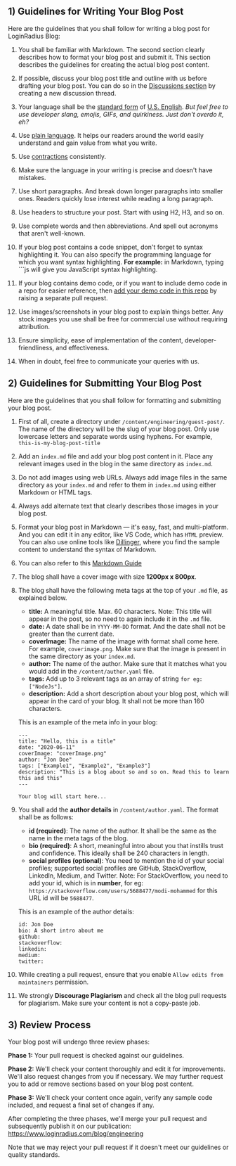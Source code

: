 ## 1) Guidelines for Writing Your Blog Post

Here are the guidelines that you shall follow for writing a blog post for LoginRadius Blog:

1. You shall be familiar with Markdown. The second section clearly describes how to format your blog post and submit it. This section describes the guidelines for creating the actual blog post content.

1. If possible, discuss your blog post title and outline with us before drafting your blog post. You can do so in the [Discussions section](https://github.com/LoginRadius/engineering-portal/discussions) by creating a new discussion thread.

2. Your language shall be the [standard form](https://www.lexico.com/grammar/standard-english) of [U.S. English](https://www.lexico.com/grammar/british-and-spelling). *But feel free to use developer slang, emojis, GIFs, and quirkiness. Just don't overdo it, eh?*

3. Use [plain language](https://www.plainlanguage.gov/about/definitions/). It helps our readers around the world easily understand and gain value from what you write.

3. Use [contractions](https://www.lexico.com/grammar/contractions) consistently.

4. Make sure the language in your writing is precise and doesn't have mistakes.

5. Use short paragraphs. And break down longer paragraphs into smaller ones. Readers quickly lose interest while reading a long paragraph.

6. Use headers to structure your post. Start with using H2, H3, and so on.

7. Use complete words and then abbreviations. And spell out acronyms that aren't well-known.

8. If your blog post contains a code snippet, don't forget to syntax highlighting it. You can also specify the programming language for which you want syntax highlighting.
  **For example:** in Markdown, typing ```js will give you JavaScript syntax highlighting.

9. If your blog contains demo code, or if you want to include demo code in a repo for easier reference, then [add your demo code in this repo](https://github.com/LoginRadius/engineering-blog-samples) by raising a separate pull request.

10. Use images/screenshots in your blog post to explain things better. Any stock images you use shall be free for commercial use without requiring attribution.

11. Ensure simplicity, ease of implementation of the content, developer-friendliness, and effectiveness.

12. When in doubt, feel free to communicate your queries with us.

## 2) Guidelines for Submitting Your Blog Post

Here are the guidelines that you shall follow for formatting and submitting your blog post.

1. First of all, create a directory under `/content/engineering/guest-post/`. The name of the directory will be the slug of your blog post. Only use lowercase letters and separate words using hyphens. For example, `this-is-my-blog-post-title`

2. Add an `index.md` file and add your blog post content in it. Place any relevant images used in the blog in the same directory as `index.md`.

3. Do not add images using web URLs. Always add image files in the same directory as your `index.md` and refer to them in `index.md` using either Markdown or HTML tags. 

3. Always add alternate text that clearly describes those images in your blog post.

3. Format your blog post in Markdown — it's easy, fast, and multi-platform. And you can edit it in any editor, like VS Code, which has `HTML` preview. You can also use online tools like [Dillinger](https://dillinger.io/), where you find the sample content to understand the syntax of Markdown.

4. You can also refer to this [Markdown Guide](https://github.com/adam-p/markdown-here/wiki/Markdown-Cheatsheet)
5. The blog shall have a cover image with size **1200px x 800px**.

6. The blog shall have the following meta tags at the top of your `.md` file, as explained below.

   - **title:** A meaningful title. Max. 60 characters.
     Note: This title will appear in the post, so no need to again include it in the `.md` file.
   - **date:** A date shall be in `YYYY-MM-DD` format. And the date shall not be greater than the current date.
   - **coverImage:** The name of the image with format shall come here. For example, `coverimage.png`. Make sure that the image is present in the same directory as your `index.md`.
   - **author:** The name of the author. Make sure that it matches what you would add in the `/content/author.yaml` file.
   - **tags:** Add up to 3 relevant tags as an array of string `for eg: ["NodeJs"]`.
   - **description:** Add a short description about your blog post, which will appear in the card of your blog. It shall not be more than 160 characters.

   This is an example of the meta info in your blog:

   ```
   ---
   title: "Hello, this is a title"
   date: "2020-06-11"
   coverImage: "coverImage.png"
   author: "Jon Doe"
   tags: ["Example1", "Example2", "Example3"]
   description: "This is a blog about so and so on. Read this to learn this and this"
   ---

   Your blog will start here...

   ```

7. You shall add the **author details** in `/content/author.yaml`. The format shall be as follows:

   - **id (required)**: The name of the author. It shall be the same as the name in the meta tags of the blog.
   - **bio (required)**: A short, meaningful intro about you that instills trust and confidence. This ideally shall be 240 characters in length.
   - **social profiles (optional)**: You need to mention the id of your social profiles; supported social profiles are GitHub, StackOverflow, LinkedIn, Medium, and Twitter.
     Note: For StackOverflow, you need to add your id, which is in **number**, for eg: `https://stackoverflow.com/users/5688477/modi-mohammed` for this URL id will be `5688477`.

   This is an example of the author details:

   ```
   id: Jon Doe
   bio: A short intro about me
   github:
   stackoverflow:
   linkedin:
   medium:
   twitter:
   ```

8. While creating a pull request, ensure that you enable `Allow edits from maintainers` permission.

9. We strongly **Discourage Plagiarism** and check all the blog pull requests for plagiarism. Make sure your content is not a copy-paste job.

## 3) Review Process

Your blog post will undergo three review phases:

**Phase 1:** Your pull request is checked against our guidelines.

**Phase 2:** We'll check your content thoroughly and edit it for improvements. We'll also request changes from you if necessary. We may further request you to add or remove sections based on your blog post content.

**Phase 3:** We'll check your content once again, verify any sample code included, and request a final set of changes if any.

After completing the three phases, we'll merge your pull request and subsequently publish it on our publication:  https://www.loginradius.com/blog/engineering

Note that we may reject your pull request if it doesn't meet our guidelines or quality standards.
